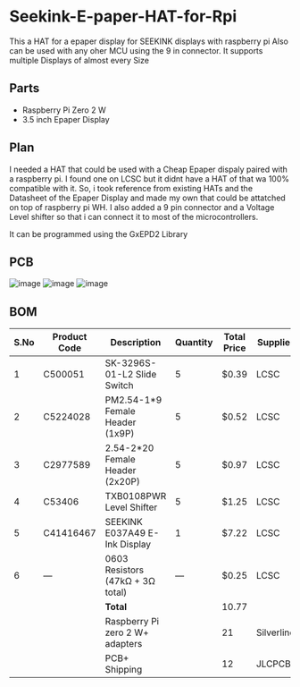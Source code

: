 # Seekink-E-paper-HAT-for-Rpi
This a HAT for a epaper display for SEEKINK displays with raspberry pi Also can be used with any oher MCU using the 9 in connector. It supports multiple Displays of almost every Size

## Parts
- Raspberry Pi Zero 2 W
- 3.5 inch Epaper Display

## Plan
I needed a HAT that could be used with a Cheap Epaper dispaly paired with a raspberry pi. I found one on LCSC but it didnt have a HAT of that wa 100% compatible with it. 
So, i took reference from existing HATs and the Datasheet of the Epaper Display and made my own that could be attatched on top of raspberry pi WH.
I also added a 9 pin connector and a Voltage Level shifter so that i can connect it to most of the microcontrollers.

It can be programmed using the GxEPD2 Library
## PCB
![image](https://github.com/user-attachments/assets/a9ba6f21-2f37-46eb-a6db-7d9b7c5b8f97)
![image](https://github.com/user-attachments/assets/229bf69e-b5ce-4472-ae0a-789390241e0d)
![image](https://github.com/user-attachments/assets/315289d6-3fa9-4e33-ac28-fac569770b58)

## BOM
| S.No | Product Code | Description                       | Quantity | Total Price | Supplier | Category            |
|------|--------------|-----------------------------------|----------|-------------|----------|---------------------|
| 1    | C500051      | SK-3296S-01-L2 Slide Switch       | 5        | $0.39       | LCSC     | Passive Components  |
| 2    | C5224028     | PM2.54-1*9 Female Header (1x9P)   | 5        | $0.52       | LCSC     | Connectors          |
| 3    | C2977589     | 2.54-2*20 Female Header (2x20P)   | 5        | $0.97       | LCSC     | Connectors          |
| 4    | C53406       | TXB0108PWR Level Shifter          | 5        | $1.25       | LCSC     | ICs                 |
| 5    | C41416467    | SEEKINK E037A49 E-Ink Display     | 1        | $7.22       | LCSC     | Display             |
| 6    | —            | 0603 Resistors (47kΩ + 3Ω total)  | —        | $0.25       | LCSC     | Passive Components  |
|      |              | **Total**                         |          |10.77|          |                     |
|||Raspberry Pi zero 2 W+ adapters||21|Silverline|||
|||PCB+ Shipping||12|JLCPCB|||
